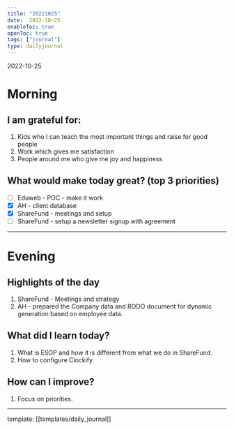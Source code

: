 ```yaml
---
title: "20221025"
date:  2022-10-25
enableToc: true
openToc: true
tags: ["journal"]
type: dailyjournal
---
```


2022-10-25
# Morning
## I am grateful for:
1. Kids who I can teach the most important things and raise for good people
2. Work which gives me satisfaction
3. People around me who give me joy and happiness

## What would make today great? (top 3 priorities)
- [ ] Eduweb - POC - make it work
- [x] AH - client database
- [x] ShareFund - meetings and setup
- [ ] ShareFund - setup a newsletter signup with agreement

---
# Evening
## Highlights of the day
1. ShareFund - Meetings and strategy 
2. AH - prepared the Company data and RODO document for dynamic generation based on employee data.

## What did I learn today?
1. What is ESOP and how it is different from what we do in ShareFund. 
2. How to configure Clockify.

## How can I improve?
1. Focus on priorities. 

---
template: [[templates/daily_journal]]